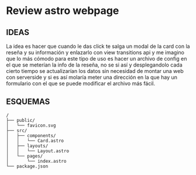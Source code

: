 # Review astro webpage
## IDEAS
La idea es hacer que cuando le das click te salga un modal de la card con la reseña y su información y enlazarlo con view transitions api y me imagino que lo más cómodo para este tipo de uso es hacer un archivo de config en el que se meterían la info de la reseña, no se si así y desplegandolo cada cierto tiempo se actualizarían los datos sin necesidad de montar una web con serverside y si es así molaría meter una dirección en la que hay un formulario con el que se puede modificar el archivo más fácil.

## ESQUEMAS
```text
/
├── public/
│   └── favicon.svg
├── src/
│   ├── components/
│   │   └── Card.astro
│   ├── layouts/
│   │   └── Layout.astro
│   └── pages/
│       └── index.astro
└── package.json
```
